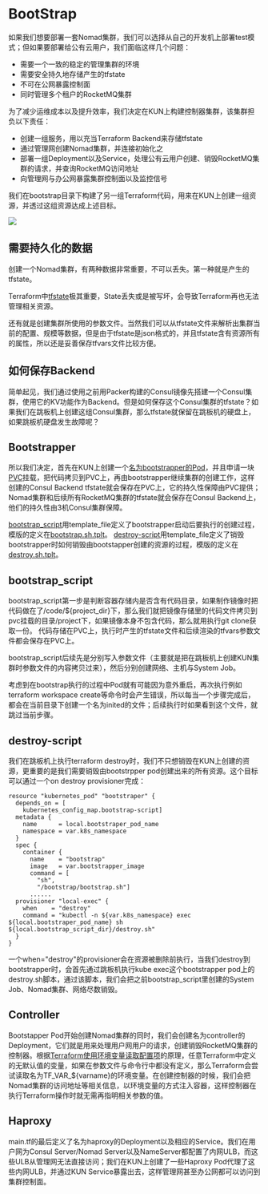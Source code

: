 # BootStrap

如果我们想要部署一套Nomad集群，我们可以选择从自己的开发机上部署test模式；但如果要部署给公有云用户，我们面临这样几个问题：
* 需要一个一致的稳定的管理集群的环境
* 需要安全持久地存储产生的tfstate
* 不可在公网暴露控制面
* 同时管理多个租户的RocketMQ集群

为了减少运维成本以及提升效率，我们决定在KUN上构建控制器集群，该集群担负以下责任：
* 创建一组服务，用以充当Terraform Backend来存储tfstate
* 通过管理网创建Nomad集群，并连接初始化之
* 部署一组Deployment以及Service，处理公有云用户创建、销毁RocketMQ集群的请求，并查询RocketMQ访问地址
* 向管理网与办公网暴露集群控制面以及监控信号

我们在bootstrap目录下构建了另一组Terraform代码，用来在KUN上创建一组资源，并透过这组资源达成上述目标。

![](http://hashicorpfile.cn-bj.ufileos.com/backend%20%26%26%20kun.png)

## 需要持久化的数据
创建一个Nomad集群，有两种数据非常重要，不可以丢失。第一种就是产生的tfstate。

Terraform中[tfstate](https://www.terraform.io/docs/state/index.html)极其重要，State丢失或是被写坏，会导致Terraform再也无法管理相关资源。

还有就是创建集群所使用的参数文件。当然我们可以从tfstate文件来解析出集群当前的配置、规模等数据，但是由于tfstate是json格式的，并且tfstate含有资源所有的属性，所以还是妥善保存tfvars文件比较方便。

## 如何保存Backend

简单起见，我们通过使用之前用Packer构建的Consul镜像先搭建一个Consul集群，使用它的KV功能作为Backend。但是如何保存这个Consul集群的tfstate？如果我们在跳板机上创建这组Consul集群，那么tfstate就保留在跳板机的硬盘上，如果跳板机硬盘发生故障呢？

## Bootstrapper

所以我们决定，首先在KUN上创建一个[名为bootstrapper的Pod](main.tf#L139-L221)，并且申请一块[PVC](main.tf#L117-L133)挂载，把代码拷贝到PVC上，再由bootstrapper继续集群的创建工作，这样创建的Consul Backend tfstate就会保存在PVC上，它的持久性保障由PVC提供；Nomad集群和后续所有RocketMQ集群的tfstate就会保存在Consul Backend上，他们的持久性由3机Consul集群保障。

[bootstrap_script](main.tf#L26-L97)用template_file定义了bootstrapper启动后要执行的创建过程，模版的定义在[bootstrap.sh.tplt](bootstrap.sh.tplt)。
[destroy-script](main.tf#L99-L104)用template_file定义了销毁bootstrapper时如何销毁由bootstapper创建的资源的过程，模版的定义在[destroy.sh.tplt](destroy.sh.tplt)。

## bootstrap_script
bootstrap_script第一步是判断容器存储内是否含有代码目录，如果制作镜像时把代码做在了/code/${project_dir}下，那么我们就把镜像存储里的代码文件拷贝到pvc挂载的目录/project下，如果镜像本身不包含代码，那么就用执行git clone获取一份。
代码存储在PVC上，执行时产生的tfstate文件和后续渲染的tfvars参数文件都会保存在PVC上。

bootstrap_script后续先是分别写入参数文件（主要就是把在跳板机上创建KUN集群时参数文件的内容拷贝过来），然后分别创建网络、主机与System Job。

考虑到在bootstrap执行的过程中Pod就有可能因为意外重启，再次执行例如terraform workspace create等命令时会产生错误，所以每当一个步骤完成后，都会在当前目录下创建一个名为inited的文件；后续执行时如果看到这个文件，就跳过当前步骤。

## destroy-script
我们在跳板机上执行terraform destroy时，我们不只想销毁在KUN上创建的资源，更重要的是我们需要销毁由bootstrpper pod创建出来的所有资源。这个目标可以通过一个on destroy provisioner完成：
```hcl
resource "kubernetes_pod" "bootstraper" {
  depends_on = [
    kubernetes_config_map.bootstrap-script]
  metadata {
    name      = local.bootstraper_pod_name
    namespace = var.k8s_namespace
  }
  spec {
    container {
      name    = "bootstrap"
      image   = var.bootstrapper_image
      command = [
        "sh",
        "/bootstrap/bootstrap.sh"]
      ......
  provisioner "local-exec" {
    when    = "destroy"
    command = "kubectl -n ${var.k8s_namespace} exec ${local.bootstraper_pod_name} sh ${local.bootstrap_script_dir}/destroy.sh"
  }
}
```
一个when="destroy"的provisioner会在资源被删除前执行，当我们destroy到bootstrapper时，会首先通过跳板机执行kube exec这个bootstrapper pod上的destroy.sh脚本，通过该脚本，我们会把之前bootstrap_script里创建的System Job、Nomad集群、网络尽数销毁。

## Controller

Bootstapper Pod开始创建Nomad集群的同时，我们会创建名为controller的Deployment，它们就是用来处理用户网用户的请求，创建销毁RocketMQ集群的控制器。根据[Terraform使用环境变量读取配置项](https://www.terraform.io/docs/commands/environment-variables.html#tf_var_name)的原理，任意Terraform中定义的无默认值的变量，如果在参数文件与命令行中都没有定义，那么Terraform会尝试读取名为TF_VAR_${varname}的环境变量。在创建控制器的时候，我们会把Nomad集群的访问地址等相关信息，以环境变量的方式注入容器，这样控制器在执行Terraform操作时就无需再指明相关参数的值。

## Haproxy

main.tf的最后定义了名为haproxy的Deployment以及相应的Service。我们在用户网为Consul Server/Nomad Server以及NameServer都配置了内网ULB，而这些ULB从管理网无法直接访问；我们在KUN上创建了一些Haproxy Pod代理了这些内网ULB，并通过KUN Service暴露出去，这样管理网甚至办公网都可以访问到集群控制面。
